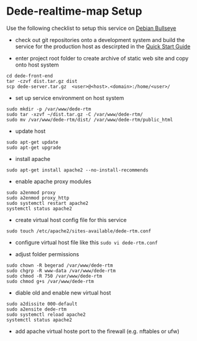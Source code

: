 # Dede-realtime-map Setup

Use the following checklist to setup this service on
[Debian Bullseye](https://www.debian.org/releases/bullseye/)

* check out git repositories onto a development system and build the service for the production host as descirpted in the
[Quick Start Guide](../README.md#Quick-Start-Guide)

* enter project root folder to create archive of static web site and copy onto host system
```
cd dede-front-end
tar -czvf dist.tar.gz dist
scp dede-server.tar.gz  <user>@<host>.<domain>:/home/<user>/
```

* set up service environment on host system
```
sudo mkdir -p /var/www/dede-rtm
sudo tar -xzvf ~/dist.tar.gz -C /var/www/dede-rtm/
sudo mv /var/www/dede-rtm/dist/ /var/www/dede-rtm/public_html
```

* update host
```
sudo apt-get update
sudo apt-get upgrade
```

* install apache
```
sudo apt-get install apache2 --no-install-recommends
```

* enable apache proxy modules
```
sudo a2enmod proxy
sudo a2enmod proxy_http
sudo systemctl restart apache2
systemctl status apache2
```

* create virtual host config file for this service
```
sudo touch /etc/apache2/sites-available/dede-rtm.conf
```

* configure virtual host file like this ```sudo vi dede-rtm.conf```

* adjust folder permissions
```
sudo chown -R begerad /var/www/dede-rtm
sudo chgrp -R www-data /var/www/dede-rtm
sudo chmod -R 750 /var/www/dede-rtm
sudo chmod g+s /var/www/dede-rtm
```

* diable old and enable new virtual host
```
sudo a2dissite 000-default
sudo a2ensite dede-rtm
sudo systemctl reload apache2
systemctl status apache2
```

* add apache virtual hoste port to the firewall (e.g. nftables or ufw)
